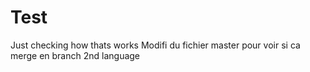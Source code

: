 # Test
Just checking how thats works
Modifi du fichier master pour voir si ca merge en branch 2nd language

